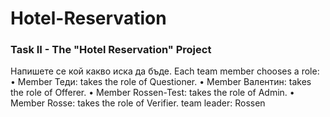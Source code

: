 # Hotel-Reservation
### Task II - The "Hotel Reservation" Project

Напишете се кой какво иска да бъде.
Each team member chooses a role:
	•	Member Теди: takes the role of Questioner.
	•	Member Валентин: takes the role of Offerer.
	•	Member Rossen-Test: takes the role of Admin.
	•	Member Rosse: takes the role of Verifier.
team leader: Rossen
